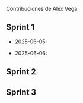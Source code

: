  Contribuciones de Alex Vega

## Sprint 1
- 2025-06-05:

- 2025-06-06:


## Sprint 2


## Sprint 3

